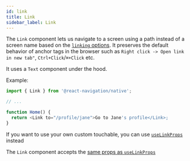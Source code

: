 ```yaml
---
id: link
title: Link
sidebar_label: Link
---
```


The `Link` component lets us navigate to a screen using a path instead of a screen name based on the [`linking` options](navigation-container.md#linking). It preserves the default behavior of anchor tags in the browser such as `Right click -> Open link in new tab"`, `Ctrl+Click`/`⌘+Click` etc.

It uses a `Text` component under the hood.

Example:

```js
import { Link } from '@react-navigation/native';

// ...

function Home() {
  return <Link to="/profile/jane">Go to Jane's profile</Link>;
}
```

If you want to use your own custom touchable, you can use [`useLinkProps`](use-link-props.md) instead

The `Link` component accepts the [same props as `useLinkProps`](use-link-props.md#options)
